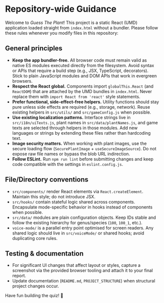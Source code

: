 # Repository-wide Guidance

Welcome to *Guess The Plant*! This project is a static React (UMD) application loaded straight from `index.html` without a bundler. Please follow these rules whenever you modify files in this repository:

## General principles
- **Keep the app bundler-free.** All browser code must remain valid as native ES modules executed directly from the filesystem. Avoid syntax or APIs that require a build step (e.g., JSX, TypeScript, decorators). Stick to plain JavaScript modules and DOM APIs that work in evergreen browsers.
- **Respect the React global.** Components import `globalThis.React` (and `ReactDOM`) that are attached by the UMD bundles in `index.html`. Never replace them with `import React from 'react'` style statements.
- **Prefer functional, side-effect-free helpers.** Utility functions should stay pure unless side effects are required (e.g., storage, network). Reuse existing helpers in `src/utils/` and `src/gameConfig.js` when possible.
- **Use existing localization patterns.** Interface strings live in `src/i18n/uiTexts.js`, plant names in `src/data/plantNames.js`, and game texts are selected through helpers in those modules. Add new languages or strings by extending these files rather than hardcoding text.
- **Image security matters.** When working with plant images, use the secure loading flow (`SecurePlantImage` + `useSecureImageSource`). Do not expose raw file names or bypass the blob URL indirection.
- **Follow ESLint.** Run `npm run lint` before submitting changes and keep code compatible with the settings in `eslint.config.js`.

## File/Directory conventions
- `src/components/` render React elements via `React.createElement`. Maintain this style; do not introduce JSX.
- `src/hooks/` contain stateful logic shared across components. Encapsulate mode-specific behavior in hooks instead of components when possible.
- `src/data/` modules are plain configuration objects. Keep IDs stable and follow the existing hierarchy for genus/species (`100`, `100_1`, etc.).
- `voice-mode/` is a parallel entry point optimised for screen readers. Any shared logic should live in `src/voiceMode/` or shared hooks; avoid duplicating core rules.

## Testing & documentation
- For significant UI changes that affect layout or styles, capture a screenshot via the provided browser tooling and attach it to your final report.
- Update documentation (`README.md`, `PROJECT_STRUCTURE`) when structural project changes occur.

Have fun building the quiz! 🎍
